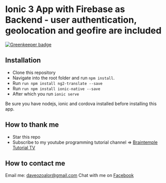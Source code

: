 # Ionic 3 App with Firebase as Backend - user authentication, geolocation and geofire are included

[![Greenkeeper badge](https://badges.greenkeeper.io/denzelwamburu/shambashare.svg)](https://greenkeeper.io/)

## Installation
* Clone this repository
* Navigate into the root folder and run `npm install`. 
* Run `run npm install ng2-translate --save`
* Run `run npm install ionic-native --save`
* After which you run `ionic serve`


Be sure you have nodejs, ionic and cordova installed before installing this app.

## How to thank me
* Star this repo
* Subscribe to my youtube programming tutorial channel => [Braintemple Tutorial TV](https://youtube.com/c/braintemorg?sub_confirmation=1)

## How to contact me
Email me: daveozoalor@gmail.com 
Chat with me on [Facebook](http://facebook.com/daveozoalor)
